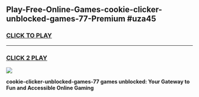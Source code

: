 
## Play-Free-Online-Games-cookie-clicker-unblocked-games-77-Premium #uza45
<h3>
<a href="https://premium.freeplayer.one?title=cookie-clicker-unblocked-games-77&ref=8M">CLICK TO PLAY</a></h3>
<hr>

<h3>
<a href="https://premium.freeplayer.one?title=cookie-clicker-unblocked-games-77&ref=8M">CLICK 2 PLAY</a>
  
</h3>

<a href="https://premium.freeplayer.one?title=cookie-clicker-unblocked-games-77&ref=8M"><img src="https://clearcache.store/games.png"></a>


**cookie-clicker-unblocked-games-77 games unblocked: Your Gateway to Fun and Accessible Online Gaming**
